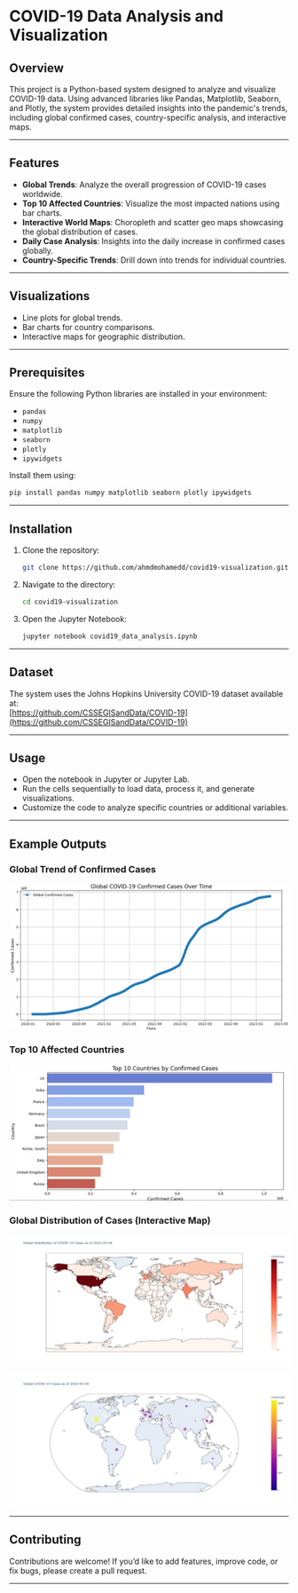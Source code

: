# COVID-19 Data Analysis and Visualization

## Overview  
This project is a Python-based system designed to analyze and visualize COVID-19 data. Using advanced libraries like Pandas, Matplotlib, Seaborn, and Plotly, the system provides detailed insights into the pandemic's trends, including global confirmed cases, country-specific analysis, and interactive maps.  

---

## Features  
- **Global Trends**: Analyze the overall progression of COVID-19 cases worldwide.  
- **Top 10 Affected Countries**: Visualize the most impacted nations using bar charts.  
- **Interactive World Maps**: Choropleth and scatter geo maps showcasing the global distribution of cases.  
- **Daily Case Analysis**: Insights into the daily increase in confirmed cases globally.  
- **Country-Specific Trends**: Drill down into trends for individual countries.  

---

## Visualizations  
- Line plots for global trends.  
- Bar charts for country comparisons.  
- Interactive maps for geographic distribution.  

---

## Prerequisites  
Ensure the following Python libraries are installed in your environment:  
- `pandas`  
- `numpy`  
- `matplotlib`  
- `seaborn`  
- `plotly`  
- `ipywidgets`  

Install them using:
```bash
pip install pandas numpy matplotlib seaborn plotly ipywidgets
```

---

## Installation  
1. Clone the repository:  
   ```bash
   git clone https://github.com/ahmdmohamedd/covid19-visualization.git
   ```  
2. Navigate to the directory:  
   ```bash
   cd covid19-visualization
   ```  
3. Open the Jupyter Notebook:  
   ```bash
   jupyter notebook covid19_data_analysis.ipynb
   ```

---

## Dataset  
The system uses the Johns Hopkins University COVID-19 dataset available at:  
[https://github.com/CSSEGISandData/COVID-19](https://github.com/CSSEGISandData/COVID-19)

---

## Usage  
- Open the notebook in Jupyter or Jupyter Lab.  
- Run the cells sequentially to load data, process it, and generate visualizations.  
- Customize the code to analyze specific countries or additional variables.  

---

## Example Outputs  

### Global Trend of Confirmed Cases  
![Global Trend](example_plots/global_trend.png)

### Top 10 Affected Countries  
![Top Countries](example_plots/top_countries.png)

### Global Distribution of Cases (Interactive Map)  
![Choropleth Map](example_plots/Choropleth_Map.png)

![Scatter Geo Map](example_plots/Scatter_Geo_Map.png)

---

## Contributing  
Contributions are welcome! If you’d like to add features, improve code, or fix bugs, please create a pull request.  

---
